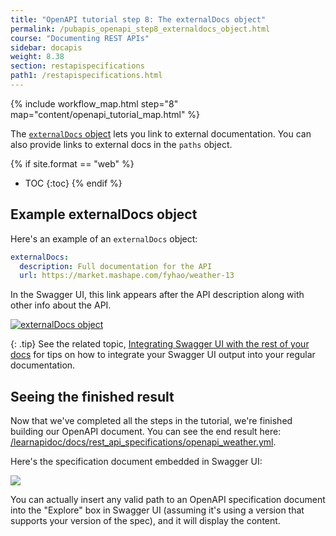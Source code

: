 ```yaml
---
title: "OpenAPI tutorial step 8: The externalDocs object"
permalink: /pubapis_openapi_step8_externaldocs_object.html
course: "Documenting REST APIs"
sidebar: docapis
weight: 8.38
section: restapispecifications
path1: /restapispecifications.html
---
```


{% include workflow_map.html step="8" map="content/openapi_tutorial_map.html"  %}

The [`externalDocs` object](https://github.com/OAI/OpenAPI-Specification/blob/master/versions/3.0.0.md#external-documentation-object) lets you link to external documentation. You can also provide links to external docs in the `paths` object.

{% if site.format == "web" %}
* TOC
{:toc}
{% endif %}

## Example externalDocs object

Here's an example of an `externalDocs` object:

```yaml
externalDocs:
  description: Full documentation for the API
  url: https://market.mashape.com/fyhao/weather-13
```

In the Swagger UI, this link appears after the API description along with other info about the API.

<a href="/learnapidoc/assets/files/swagger/"><img src="/learnapidoc/images/openapi_tutorial_externaldocs.png" alt="externalDocs object"/></a>

{: .tip}
See the related topic, [Integrating Swagger UI with the rest of your docs](/pubapis_combine_swagger_and_guide.html) for tips on how to integrate your Swagger UI output into your regular documentation.

## Seeing the finished result

Now that we've completed all the steps in the tutorial, we're finished building our OpenAPI document. You can see the end result here: <a href="/learnapidoc/docs/rest_api_specifications/openapi_weather.yml">/learnapidoc/docs/rest_api_specifications/openapi_weather.yml</a>.

Here's the specification document embedded in Swagger UI:

<a href="/learnapidoc/assets/files/swagger/"><img src="/learnapidoc/images/swagger_full_result.png" /></a>

You can actually insert any valid path to an OpenAPI specification document into the "Explore" box in Swagger UI (assuming it's using a version that supports your version of the spec), and it will display the content.
